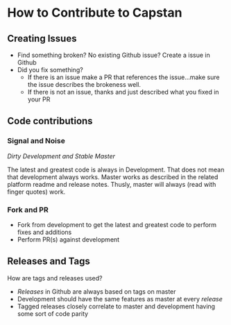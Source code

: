 # How to Contribute to Capstan



## Creating Issues

- Find something broken? No existing Github issue? Create a issue in Github
- Did you fix something?
  - If there  is an issue make a PR that references the issue...make sure the issue describes the brokeness well.
  - If there is not an issue, thanks and just described what you fixed in your PR


## Code contributions

### Signal and Noise

*Dirty Development and Stable Master*

The latest and greatest code is always in Development. That does not mean that development always works. Master works as described in the related platform readme and release notes. Thusly, master will always (read with finger quotes) work. 

### Fork and PR

- Fork from development to get the latest and greatest code to perform fixes and additions
- Perform PR(s) against development


## Releases and Tags

How are tags and releases used?

- *Releases* in Github are always based on tags on master
- Development should have the same features as master at every *release*
- Tagged releases closely correlate to master and development having some sort of code parity


